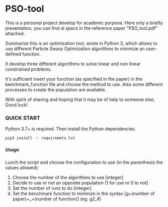# PSO-tool


This is a personal project develop for academic purpose.
Here only a briefly presentation, you can find al specs in the reference paper "PSO_tool.pdf" attached.

Summarize this is an optimization tool, wrote in Python 3, which allows to use different Particle Swarp Optimization algorithms to minimize an user-defined function.

It develop three different algorithms to solve linear and non linear constrained problems.

It's sufficient insert your function (as specified in the paper) in the benchmark_function file and choose the method to use.  Also some different processes to create the population are available.

With spirit of sharing and hoping that it may be of help to someone else,
Good luck!

### QUICK START
Python 3.7+ is required.
Then install the Python dependencies:
  ```bash
  pip3 install -r requiremets.txt
  ```

##### Usage
Lunch the script and choose the configuration to use (in the parenthesis the values allowed):
1. Choose the number of the algorithms to use [integer]
2. Decide to use or not an opposite population [1 for use or 0 to not]
3. Set the number of runs to do [integer]
4. Set the benchmark function to minimize in the syntax [g+(number of paper)+_+(number of function)] (eg. g2_4)
